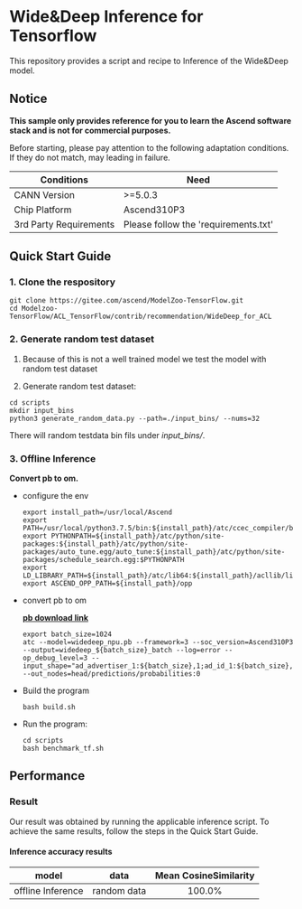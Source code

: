 

# Wide&Deep Inference for Tensorflow 

This repository provides a script and recipe to Inference of the Wide&Deep model.

## Notice
**This sample only provides reference for you to learn the Ascend software stack and is not for commercial purposes.**

Before starting, please pay attention to the following adaptation conditions. If they do not match, may leading in failure.

| Conditions | Need |
| --- | --- |
| CANN Version | >=5.0.3 |
| Chip Platform| Ascend310P3 |
| 3rd Party Requirements| Please follow the 'requirements.txt' |

## Quick Start Guide

### 1. Clone the respository

```shell
git clone https://gitee.com/ascend/ModelZoo-TensorFlow.git
cd Modelzoo-TensorFlow/ACL_TensorFlow/contrib/recommendation/WideDeep_for_ACL
```

### 2. Generate random test dataset

1. Because of this is not a well trained model we test the model with random test dataset

2. Generate random test dataset:
```
cd scripts
mkdir input_bins
python3 generate_random_data.py --path=./input_bins/ --nums=32
```
There will random testdata bin fils under *input_bins/*.

### 3. Offline Inference

**Convert pb to om.**

- configure the env

  ```
  export install_path=/usr/local/Ascend
  export PATH=/usr/local/python3.7.5/bin:${install_path}/atc/ccec_compiler/bin:${install_path}/atc/bin:$PATH
  export PYTHONPATH=${install_path}/atc/python/site-packages:${install_path}/atc/python/site-packages/auto_tune.egg/auto_tune:${install_path}/atc/python/site-packages/schedule_search.egg:$PYTHONPATH
  export LD_LIBRARY_PATH=${install_path}/atc/lib64:${install_path}/acllib/lib64:$LD_LIBRARY_PATH
  export ASCEND_OPP_PATH=${install_path}/opp
  ```

- convert pb to om

  [**pb download link**](https://modelzoo-train-atc.obs.cn-north-4.myhuaweicloud.com/003_Atc_Models/modelzoo/Research/recommendation/WideDeep_for_ACL/widedeep_npu.pb)

  ```
  export batch_size=1024
  atc --model=widedeep_npu.pb --framework=3 --soc_version=Ascend310P3 --output=widedeep_${batch_size}_batch --log=error --op_debug_level=3 --input_shape="ad_advertiser_1:${batch_size},1;ad_id_1:${batch_size},1;ad_views_log_01scaled_1:${batch_size},1;doc_ad_category_id_1:${batch_size},3;doc_ad_days_since_published_log_01scaled_1:${batch_size},1;doc_ad_entity_id_1:${batch_size},6;doc_ad_publisher_id_1:${batch_size},1;doc_ad_source_id_1:${batch_size},1;doc_ad_topic_id_1:${batch_size},3;doc_event_category_id_1:${batch_size},3;doc_event_days_since_published_log_01scaled_1:${batch_size},1;doc_event_doc_ad_sim_categories_log_01scaled_1:${batch_size},1;doc_event_doc_ad_sim_entities_log_01scaled_1:${batch_size},1;doc_event_doc_ad_sim_topics_log_01scaled_1:${batch_size},1;doc_event_entity_id_1:${batch_size},6;doc_event_hour_log_01scaled_1:${batch_size},1;doc_event_id_1:${batch_size},1;doc_event_publisher_id_1:${batch_size},1;doc_event_source_id_1:${batch_size},1;doc_event_topic_id_1:${batch_size},3;doc_id_1:${batch_size},1;doc_views_log_01scaled_1:${batch_size},1;event_country_1:${batch_size},1;event_country_state_1:${batch_size},1;event_geo_location_1:${batch_size},1;event_hour_1:${batch_size},1;event_platform_1:${batch_size},1;event_weekend_1:${batch_size},1;pop_ad_id_conf_1:${batch_size},1;pop_ad_id_log_01scaled_1:${batch_size},1;pop_advertiser_id_conf_1:${batch_size},1;pop_advertiser_id_log_01scaled_1:${batch_size},1;pop_campain_id_conf_multipl_log_01scaled_1:${batch_size},1;pop_campain_id_log_01scaled_1:${batch_size},1;pop_category_id_conf_1:${batch_size},1;pop_category_id_log_01scaled_1:${batch_size},1;pop_document_id_conf_1:${batch_size},1;pop_document_id_log_01scaled_1:${batch_size},1;pop_entity_id_conf_1:${batch_size},1;pop_entity_id_log_01scaled_1:${batch_size},1;pop_publisher_id_conf_1:${batch_size},1;pop_publisher_id_log_01scaled_1:${batch_size},1;pop_source_id_conf_1:${batch_size},1;pop_source_id_log_01scaled_1:${batch_size},1;pop_topic_id_conf_1:${batch_size},1;pop_topic_id_log_01scaled_1:${batch_size},1;traffic_source_1:${batch_size},1;user_doc_ad_sim_categories_conf_1:${batch_size},1;user_doc_ad_sim_categories_log_01scaled_1:${batch_size},1;user_doc_ad_sim_entities_log_01scaled_1:${batch_size},1;user_doc_ad_sim_topics_conf_1:${batch_size},1;user_doc_ad_sim_topics_log_01scaled_1:${batch_size},1;user_has_already_viewed_doc_1:${batch_size},1;user_views_log_01scaled_1:${batch_size},1" --out_nodes=head/predictions/probabilities:0
  ```

- Build the program

  ```
  bash build.sh
  ```

- Run the program:

  ```
  cd scripts
  bash benchmark_tf.sh
  ```

## Performance

### Result

Our result was obtained by running the applicable inference script. To achieve the same results, follow the steps in the Quick Start Guide.

#### Inference accuracy results

|       model       | **data**  |     Mean CosineSimilarity   |
| :---------------: | :-------: | :-------------: |
| offline Inference | random data | 100.0% |

